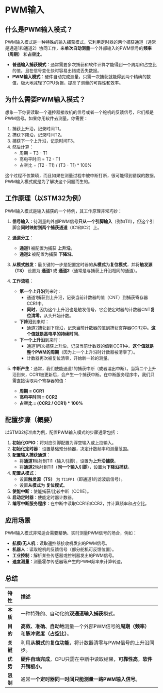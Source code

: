 # PWM输入

## 什么是PWM输入模式？

PWM输入模式是一种特殊的输入捕获模式，它利用定时器的两个捕获通道（通常是通道1和通道2）协同工作，来**单次自动测量**一个外部输入的PWM信号的**频率（周期）** 和**占空比**。

*   **普通输入捕获模式**：通常需要多次捕获和软件计算才能得到一个周期和占空比的值，且在信号变化快时容易出错或丢失数据。
*   **PWM输入模式**：硬件自动完成测量，只需一次捕获就能得到两个精确的数值，极大地减轻了CPU负担，提高了测量的可靠性和效率。



## 为什么需要PWM输入模式？

想象一下你要读取一个遥控器接收机的信号或者一个舵机的反馈信号，它们都是PWM信号。如果你用软件去测量，你需要：
1.  捕获上升沿，记录时间T1。
2.  捕获下降沿，记录时间T2。
3.  捕获下一个上升沿，记录时间T3。
4.  然后计算：
    *   周期 = T3 - T1
    *   高电平时间 = T2 - T1
    *   占空比 = (T2 - T1) / (T3 - T1) * 100%

这个过程不仅繁琐，而且如果在测量过程中被中断打断，很可能得到错误的数据。PWM输入模式就是为了解决这个问题而生的。



## 工作原理（以STM32为例）

PWM输入模式是输入捕获的一个特例，其工作原理非常巧妙：

1.  **信号输入**：待测量的外部PWM信号**只从一个引脚输入**（例如TI1），但这个引脚会**同时映射到两个捕获通道**（IC1和IC2）上。

2.  **通道分工**：
    *   **通道1** 被配置为捕获 **上升沿**。
    *   **通道2** 被配置为捕获 **下降沿**。

3.  **从模式触发**：最关键的一步是配置定时器的**从模式**为**复位模式**，并将**触发源（TS）** 设置为 **通道1** 或 **通道2**（通常是与捕获上升沿相同的通道）。

4.  **工作流程**：
    *   **第一个上升沿**到来时：
        *   通道1捕获到上升沿，记录当前计数器的值（CNT）到捕获寄存器CCR1中。
        *   **同时**，因为这个上升沿也是触发信号，它会使定时器的计数器CNT**复位清零**，从头开始计数。
    *   **下降沿**到来时：
        *   通道2捕获到下降沿，记录当前计数器的值到捕获寄存器CCR2中。**这个值就是高电平的持续时间**。
    *   **下一个上升沿**到来时：
        *   通道1再次捕获上升沿，记录当前计数器的值到CCR1中。**这个值就是整个PWM的周期**（因为上一个上升沿时计数器被清零了）。
        *   计数器再次被复位清零，开始新一轮的测量。

5.  **中断产生**：通常，我们使能通道1的捕获中断（或者溢出中断）。当第二个上升沿到来，CCR1被更新后，会产生一个捕获中断。在中断服务程序中，我们只需直接读取两个寄存器的值：
    *   **周期 = CCR1**
    *   **高电平时间 = CCR2**
    *   **占空比 = (CCR2 / CCR1) * 100%**



## 配置步骤（概要）

以STM32标准库为例，配置PWM输入模式的步骤通常包括：

1.  **初始化GPIO**：将对应引脚配置为浮空输入或上拉输入。
2.  **初始化定时器**：设置基础预分频器，决定计数频率和测量范围。
3.  **配置输入捕获通道**：
    *   将**通道1**映射到TI1（输入引脚），设置为**上升沿捕获**。
    *   将**通道2**映射到TI1（**同一个输入引脚**），设置为**下降沿捕获**。
4.  **配置从模式**：
    *   设置**触发源（TS）** 为 `TI1FP1`（即通道1的滤波后信号）。
    *   设置**从模式**为 **复位模式**。
5.  **使能中断**：使能捕获/比较中断（CC1IE）。
6.  **启动定时器**：使能定时器计数器。
7.  **编写中断服务程序**：在中断中读取CCR1和CCR2，并计算频率和占空比。



## 应用场景

PWM输入模式非常适合需要精确、实时测量PWM信号的场合，例如：

*   **航模/无人机**：读取遥控器接收机发出的PWM信号。
*   **机器人**：读取舵机的反馈信号（部分舵机可反馈位置）。
*   **工业控制**：解析某些传感器或控制器发出的PWM信号。
*   **速度测量**：测量霍尔传感器等产生的PWM频率来计算转速。



## 总结

| 特性     | 描述                                                         |
| :------- | :----------------------------------------------------------- |
| **本质** | 一种特殊的、自动化的**双通道输入捕获**模式。                 |
| **目的** | **高效、准确、自动地**测量一个外部PWM信号的**周期（频率）** 和**脉冲宽度（占空比）**。 |
| **关键** | 利用**从模式**的**复位功能**，将计数器清零与PWM信号的上升沿同步。 |
| **优势** | **硬件自动完成**，CPU只需在中断中读取结果，**可靠性高**，**软件开销极小**。 |
| **限制** | 通常**一个定时器同一时间只能测量一路PWM输入信号**。          |

